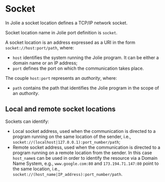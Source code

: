# Socket

In Jolie a socket location defines a TCP/IP network socket.

Socket location name in Jolie port definition is `socket`.

A socket location is an address expressed as a URI in the form `socket://host:port/path`, where:

* `host` identifies the system running the Jolie program. It can be either a domain name or an IP address;
* `port` defines the port on which the communication takes place.

The couple `host:port` represents an _authority_, where:

* `path` contains the path that identifies the Jolie program in the scope of an _authority_.

## Local and remote socket locations

Sockets can identify:

* Local socket address, used when the communication is directed to a program running on the same location of the sender, i.e.,   `socket://(localhost|127.0.0.1):port_number/path`;
* Remote socket address, used when the communication is directed to a program running on a remote location from the sender. In this case `host_name`s can be used in order to identify the resource via a Domain Name System, e.g., `www.google.com:80` and `173.194.71.147:80` point to the same location, i.e.,   `socket://(host_name|IP_address):port_number/path`.

